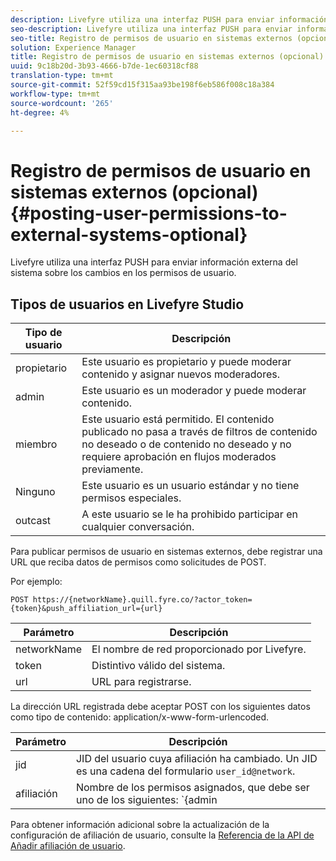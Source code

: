 ```yaml
---
description: Livefyre utiliza una interfaz PUSH para enviar información externa del sistema sobre los cambios en los permisos de usuario.
seo-description: Livefyre utiliza una interfaz PUSH para enviar información externa del sistema sobre los cambios en los permisos de usuario.
seo-title: Registro de permisos de usuario en sistemas externos (opcional)
solution: Experience Manager
title: Registro de permisos de usuario en sistemas externos (opcional)
uuid: 9c18b20d-3b93-4666-b7de-1ec60318cf88
translation-type: tm+mt
source-git-commit: 52f59cd15f315aa93be198f6eb586f008c18a384
workflow-type: tm+mt
source-wordcount: '265'
ht-degree: 4%

---
```



# Registro de permisos de usuario en sistemas externos (opcional){#posting-user-permissions-to-external-systems-optional}

Livefyre utiliza una interfaz PUSH para enviar información externa del sistema sobre los cambios en los permisos de usuario.

## Tipos de usuarios en Livefyre Studio

| Tipo de usuario | Descripción |
|--- |--- |
| propietario | Este usuario es propietario y puede moderar contenido y asignar nuevos moderadores. |
| admin | Este usuario es un moderador y puede moderar contenido. |
| miembro | Este usuario está permitido. El contenido publicado no pasa a través de filtros de contenido no deseado o de contenido no deseado y no requiere aprobación en flujos moderados previamente. |
| Ninguno | Este usuario es un usuario estándar y no tiene permisos especiales. |
| outcast | A este usuario se le ha prohibido participar en cualquier conversación. |

Para publicar permisos de usuario en sistemas externos, debe registrar una URL que reciba datos de permisos como solicitudes de POST.

Por ejemplo:

```
POST https://{networkName}.quill.fyre.co/?actor_token={token}&push_affiliation_url={url}
```

| Parámetro | Descripción |
|--- |--- |
| networkName | El nombre de red proporcionado por Livefyre. |
| token | Distintivo válido del sistema. |
| url | URL para registrarse. |

La dirección URL registrada debe aceptar POST con los siguientes datos como tipo de contenido: application/x-www-form-urlencoded.

| Parámetro | Descripción |
|--- |--- |
| jid | JID del usuario cuya afiliación ha cambiado. Un JID es una cadena del formulario `user_id@network`. |
| afiliación | Nombre de los permisos asignados, que debe ser uno de los siguientes:  `{admin | member | none | outcast | owner}` |

Para obtener información adicional sobre la actualización de la configuración de afiliación de usuario, consulte la [Referencia de la API de Añadir afiliación de usuario](https://api.livefyre.com/docs/apis/by-category/user-management#operation=urn:livefyre:apis:quill:operations:api:v3.0:affiliation:add:method=post).
